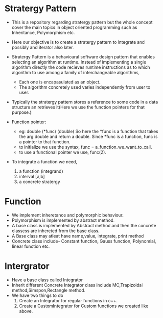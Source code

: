 # Stratergy Pattern

- This is a repository regarding stratergy pattern but the whole concept cover the main topics in
object oriented programming such as Inheritance, Polymorphism etc.
- Here our objective is to create a stratergy pattern to Integrate and possibly and iterator also later.
- Stratergy Pattern is a behavioural software design pattern that enables selecting an algorithm at runtime. Instead of implementing a single algorithm directly the code recieves runtime instructions as to which algorithm to use among a family of interchangeable algorithms,
  - Each one is encapasulated as an object.
  - The algorithm concretely used varies independently from user to user.
- Typically the stratergy pattern stores a reference to some code in a data structure an retrieves it(Here we use the function pointers for that purpose.)
- Function pointer:
  - eg: double (*func) (double)
  So here the *func is a function that takes the arg double and return a double. Since *func is a function, func is a pointer to that function.
  - to initialize we use the syntax, func = a_function_we_want_to_call.
  - to use a functional pointer we use, func(2).

- To integrate a function we need,
  1. a function (integrand)
  2. interval [a,b]
  3. a concrete stratergy

# Function

- We implement inheretance and polymorphic behaviour.
- Polymorphism is implemented by abstract method.
- A base class is implemented by Abstract method and then the concrete classess are inhereted from the base class.
- A Base class may atleat have name,value, integrate, print method
- Concrete class include- Constant function, Gauss function, Polynomial, linear function etc.


# Intergrator

- Have a base class called Integrator
- Inherit different Concrete Integrator class include MC,Trapizoidal method,Simspon,Rectangle method.
- We have two things to do
  1. Create an Integrator for regular functions in c++.
  2. Create a CustomIntegrator for Custom functions we created like above.
  